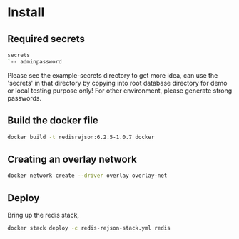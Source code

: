 # Install
## Required secrets
```sh
secrets
`-- adminpassword
```
Please see the example-secrets directory to get more idea, can use the 'secrets' in that directory by copying into root database directory  for demo or local testing purpose only! For other environment, please generate strong passwords.
## Build the docker file
```sh
docker build -t redisrejson:6.2.5-1.0.7 docker
```
## Creating an overlay network
```sh
docker network create --driver overlay overlay-net
```
## Deploy
Bring up the redis stack,
```sh
docker stack deploy -c redis-rejson-stack.yml redis
```